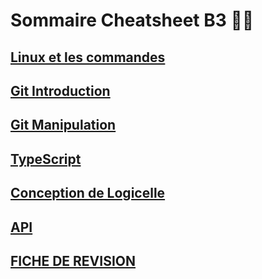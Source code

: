 # Sommaire Cheatsheet B3 👩‍💻

## [Linux et les commandes](Installation_Manipulation_Linux.md)
## [Git Introduction](Git_Introduction.md)
## [Git Manipulation](Git_Manipulation.md)
## [TypeScript](Type_Script.md)
## [Conception de Logicelle](Conception_Logicielle.md)
## [API](API.md)
## [FICHE DE REVISION](API_Fiche_de_revision.md)


